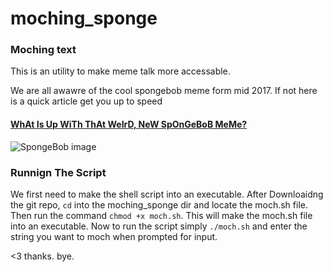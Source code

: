 # moching_sponge

### Moching text 
 This is an utility to make meme talk more accessable. 
 
 We are all awawre of the cool spongebob meme form mid 2017. If not here is a quick article get you up to speed 
 #### [WhAt Is Up WiTh ThAt WeIrD, NeW SpOnGeBoB MeMe?]( https://nymag.com/intelligencer/2017/05/what-is-the-mocking-spongebob-capitalized-letters-chicken-meme.html)
 ![SpongeBob image](https://pyxis.nymag.com/v1/imgs/09c/923/65324bb3906b6865f904a72f8f8a908541-16-spongebob-explainer.rsquare.w700.jpg)
 
### Runnign The Script 
We first need to make the shell script into an executable. After Downloaidng the git repo,
`cd` into the moching_sponge dir and locate the moch.sh file. Then run the command `chmod +x moch.sh`. This will make the moch.sh file into an executable.
Now to run the script simply ```./moch.sh``` and enter the string you want to moch when prompted for input. 

<3 thanks. bye.
